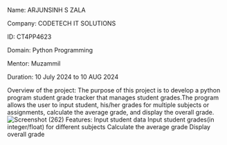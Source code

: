 Name: ARJUNSINH S ZALA

Company: CODETECH IT SOLUTIONS

ID: CT4PP4623

Domain: Python Programming

Mentor: Muzammil

Duration: 10 July 2024 to 10 AUG 2024

Overview of the project:
The purpose of this project is to develop a python program student grade tracker that manages student grades.The program allows the user to input student, his/her grades for multiple subjects or assignments, calculate the average grade, and display the overall grade.
![Screenshot (262)](https://github.com/user-attachments/assets/feef21fa-d6b5-4b28-bc7d-d1ac964835de)
Features:
Input student data
Input student grades(in integer/float) for different subjects
Calculate the average grade 
Display overall grade


